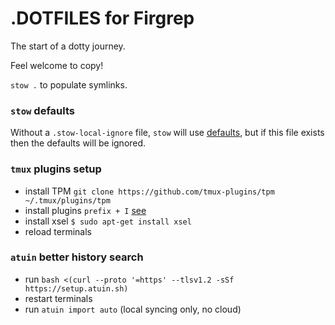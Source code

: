 # .DOTFILES for Firgrep

The start of a dotty journey.

Feel welcome to copy!

`stow .` to populate symlinks.

### `stow` defaults

Without a `.stow-local-ignore` file, `stow` will use [defaults](https://www.gnu.org/software/stow/manual/stow.html#Ignore-Lists), but if this file exists then the defaults will be ignored.

### `tmux` plugins setup

- install TPM `git clone https://github.com/tmux-plugins/tpm ~/.tmux/plugins/tpm`
- install plugins `prefix + I` [see](https://github.com/tmux-plugins/tpm?tab=readme-ov-file#installing-plugins)
- install xsel `$ sudo apt-get install xsel`
- reload terminals

### `atuin` better history search

- run `bash <(curl --proto '=https' --tlsv1.2 -sSf https://setup.atuin.sh)`
- restart terminals
- run `atuin import auto` (local syncing only, no cloud)

